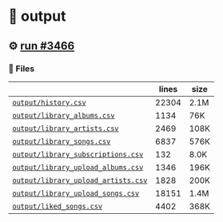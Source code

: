 # 📝  output 

## ⚙️ [run #3466](https://github.com/jwenerd/ytm-dl/actions/runs/13316573526)

### 📁 Files

|                                                                         |lines|size|
|-------------------------------------------------------------------------|-----|----|
|[`output/history.csv` ](output/history.csv)                              |22304|2.1M|
|[`output/library_albums.csv` ](output/library_albums.csv)                |1134 |76K |
|[`output/library_artists.csv` ](output/library_artists.csv)              |2469 |108K|
|[`output/library_songs.csv` ](output/library_songs.csv)                  |6837 |576K|
|[`output/library_subscriptions.csv` ](output/library_subscriptions.csv)  |132  |8.0K|
|[`output/library_upload_albums.csv` ](output/library_upload_albums.csv)  |1346 |196K|
|[`output/library_upload_artists.csv` ](output/library_upload_artists.csv)|1828 |200K|
|[`output/library_upload_songs.csv` ](output/library_upload_songs.csv)    |18151|1.4M|
|[`output/liked_songs.csv` ](output/liked_songs.csv)                      |4402 |368K|